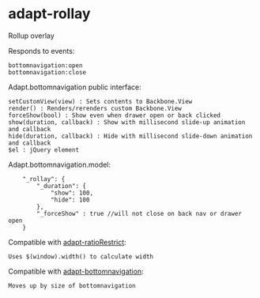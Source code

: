 adapt-rollay
================

Rollup overlay  

Responds to events:  

	bottomnavigation:open
	bottomnavigation:close

Adapt.bottomnavigation public interface:  

	setCustomView(view) : Sets contents to Backbone.View  
	render() : Renders/rerenders custom Backbone.View  
	forceShow(bool) : Show even when drawer open or back clicked   
	show(duration, callback) : Show with millisecond slide-up animation and callback    
	hide(duration, callback) : Hide with millisecond slide-down animation and callback  
	$el : jQuery element

Adapt.bottomnavigation.model: 

```
	"_rollay": {
	    "_duration": {
	        "show": 100,
	        "hide": 100
	    },
	    "_forceShow" : true //will not close on back nav or drawer open
	}
```

Compatible with [adapt-ratioRestrict](http://github.com/cgkineo/adapt-ratioRestrict):  
	
	Uses $(window).width() to calculate width  

Compatible with [adapt-bottomnavigation](http://github.com/cgkineo/adapt-bottomnavigation):  
	
	Moves up by size of bottomnavigation  